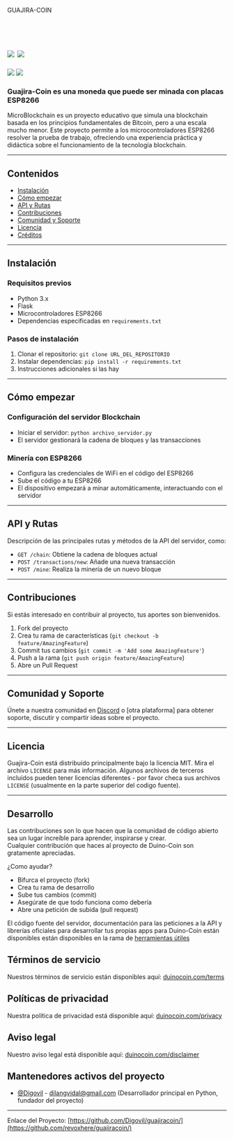 <!--
*** Official Guajira Coin
*** digovil, 2023-Presente
-->

GUAJIRA-COIN

<h1>

  <br>
  <a href="https://github.com/Digovil/guajiracoin/blob/master/README.md">
    <img src="https://badgen.netbadge/icon/Español?icon=&label" /></a>
  <a href="https://github.com/Digovil/guajiracoin/blob/master/Resources/readme_translations/README_en.md">
    <img src="badge/icon/English?icon=&label" /></a>
  
</h1>
<a href="[https://t.me/GuajiraCoinBot](Billetera Guajira Bot)">
  <img src="https://badgen.net/badge/icon/Billetera?icon=bitcoin&label" /></a>
<a href="https://github.com/Digovil/guajiracoin/releases/latest">
  <img src="https://img.shields.io/badge/release-latest-ff640a.svg?style=for-the-badge" /></a>
<br>

<h3>
  Guajira-Coin es una moneda que puede ser minada con placas ESP8266
</h3>


MicroBlockchain es un proyecto educativo que simula una blockchain basada en los principios fundamentales de Bitcoin, pero a una escala mucho menor. Este proyecto permite a los microcontroladores ESP8266 resolver la prueba de trabajo, ofreciendo una experiencia práctica y didáctica sobre el funcionamiento de la tecnología blockchain.

---

## Contenidos
- [Instalación](#instalación)
- [Cómo empezar](#cómo-empezar)
- [API y Rutas](#api-y-rutas)
- [Contribuciones](#contribuciones)
- [Comunidad y Soporte](#comunidad-y-soporte)
- [Licencia](#licencia)
- [Créditos](#créditos)

---

## Instalación

### Requisitos previos
- Python 3.x
- Flask
- Microcontroladores ESP8266
- Dependencias especificadas en `requirements.txt`

### Pasos de instalación
1. Clonar el repositorio: `git clone URL_DEL_REPOSITORIO`
2. Instalar dependencias: `pip install -r requirements.txt`
3. Instrucciones adicionales si las hay

---

## Cómo empezar

### Configuración del servidor Blockchain
- Iniciar el servidor: `python archivo_servidor.py`
- El servidor gestionará la cadena de bloques y las transacciones

### Minería con ESP8266
- Configura las credenciales de WiFi en el código del ESP8266
- Sube el código a tu ESP8266
- El dispositivo empezará a minar automáticamente, interactuando con el servidor

---

## API y Rutas

Descripción de las principales rutas y métodos de la API del servidor, como:
- `GET /chain`: Obtiene la cadena de bloques actual
- `POST /transactions/new`: Añade una nueva transacción
- `POST /mine`: Realiza la minería de un nuevo bloque

---

## Contribuciones

Si estás interesado en contribuir al proyecto, tus aportes son bienvenidos.

1. Fork del proyecto
2. Crea tu rama de características (`git checkout -b feature/AmazingFeature`)
3. Commit tus cambios (`git commit -m 'Add some AmazingFeature'`)
4. Push a la rama (`git push origin feature/AmazingFeature`)
5. Abre un Pull Request

---

## Comunidad y Soporte

Únete a nuestra comunidad en [Discord](LINK_A_DISCORD) o [otra plataforma] para obtener soporte, discutir y compartir ideas sobre el proyecto.

---

## Licencia

Guajira-Coin está distribuído principalmente bajo la licencia MIT. Mira el archivo `LICENSE` para más información.
Algunos archivos de terceros incluídos pueden tener licencias diferentes - por favor checa sus archivos `LICENSE` (usualmente en la parte superior del codigo fuente).

---

## Desarrollo

Las contribuciones son lo que hacen que la comunidad de código abierto sea un lugar increíble para aprender, inspirarse y crear.<br>
Cualquier contribución que haces al proyecto de Duino-Coin son gratamente apreciadas.

¿Como ayudar?

*   Bifurca el proyecto (fork)
*   Crea tu rama de desarrollo
*   Sube tus cambios (commit)
*   Asegúrate de que todo funciona como debería
*   Abre una petición de subida (pull request)

El código fuente del servidor, documentación para las peticiones a la API y librerías oficiales para desarrollar tus propias apps para Duino-Coin están disponibles están disponibles en la rama de [herramientas útiles](https://github.com/Digovil/guajiracoin/tree/useful-tools)

## Términos de servicio

Nuestros términos de servicio están disponibles aquí: <a href="https://duinocoin.com/terms">duinocoin.com/terms</a><br/>

## Políticas de privacidad

Nuestra política de privacidad está disponible aquí: <a href="https://duinocoin.com/privacy">duinocoin.com/privacy</a><br/>

## Aviso legal

Nuestro aviso legal está disponible aquí: <a href="https://duinocoin.com/disclaimer">duinocoin.com/disclaimer</a><br/>


## Mantenedores activos del proyecto

*   [@Digovil](https://github.com/Digovil/) - dilangvidal@gmail.com (Desarrollador principal en Python, fundador del proyecto)

<hr>

Enlace del Proyecto: [https://github.com/Digovil/guajiracoin/](https://github.com/revoxhere/guajiracoin/)
